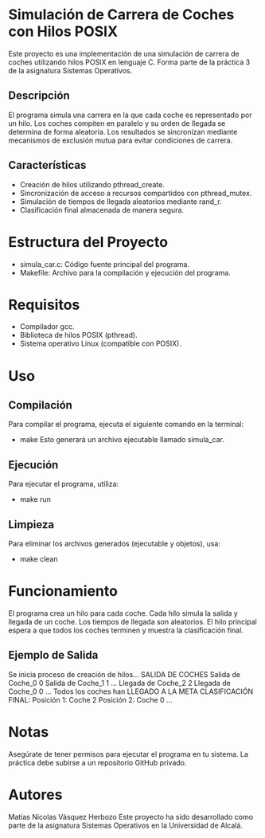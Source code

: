 # Simulación de Carrera de Coches con Hilos POSIX

Este proyecto es una implementación de una simulación de carrera de coches utilizando hilos POSIX en lenguaje C. Forma parte de la práctica 3 de la asignatura Sistemas Operativos.

## Descripción

El programa simula una carrera en la que cada coche es representado por un hilo. Los coches compiten en paralelo y su orden de llegada se determina de forma aleatoria. Los resultados se sincronizan mediante mecanismos de exclusión mutua para evitar condiciones de carrera.

## Características

- Creación de hilos utilizando pthread_create.
- Sincronización de acceso a recursos compartidos con pthread_mutex.
- Simulación de tiempos de llegada aleatorios mediante rand_r.
- Clasificación final almacenada de manera segura.

# Estructura del Proyecto

- simula_car.c: Código fuente principal del programa.
- Makefile: Archivo para la compilación y ejecución del programa.

# Requisitos

- Compilador gcc.
- Biblioteca de hilos POSIX (pthread).
- Sistema operativo Linux (compatible con POSIX).

# Uso

## Compilación
Para compilar el programa, ejecuta el siguiente comando en la terminal:
- make
Esto generará un archivo ejecutable llamado simula_car.

## Ejecución
Para ejecutar el programa, utiliza:
- make run

## Limpieza
Para eliminar los archivos generados (ejecutable y objetos), usa:
- make clean

# Funcionamiento

El programa crea un hilo para cada coche.
Cada hilo simula la salida y llegada de un coche.
Los tiempos de llegada son aleatorios.
El hilo principal espera a que todos los coches terminen y muestra la clasificación final.

## Ejemplo de Salida

Se inicia proceso de creación de hilos...
SALIDA DE COCHES
Salida de Coche_0 0
Salida de Coche_1 1
...
Llegada de Coche_2 2
Llegada de Coche_0 0
...
Todos los coches han LLEGADO A LA META
CLASIFICACIÓN FINAL:
Posición 1: Coche 2
Posición 2: Coche 0
...

# Notas

Asegúrate de tener permisos para ejecutar el programa en tu sistema.
La práctica debe subirse a un repositorio GitHub privado.

# Autores

Matias Nicolas Vásquez Herbozo
Este proyecto ha sido desarrollado como parte de la asignatura Sistemas Operativos en la Universidad de Alcalá.